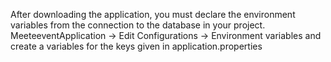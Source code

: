 After downloading the application,
you must declare the environment variables
from the connection to the database in your project.<br />
MeeteeventApplication -> Edit Configurations ->
Environment variables and create a variables for the keys given in application.properties